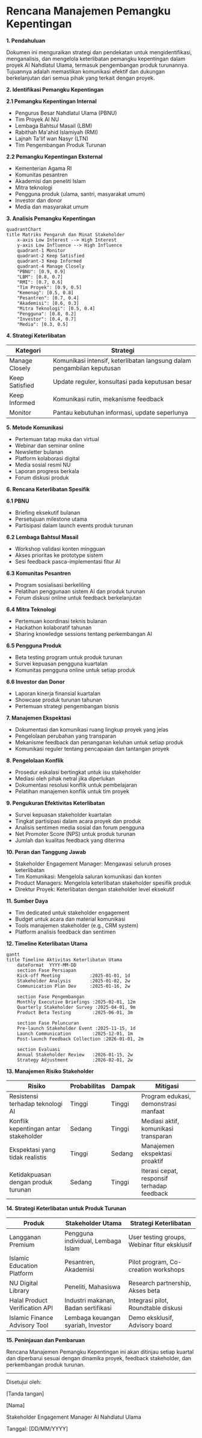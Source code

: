 # Rencana Manajemen Pemangku Kepentingan

**1. Pendahuluan**

Dokumen ini menguraikan strategi dan pendekatan untuk mengidentifikasi, menganalisis, dan mengelola keterlibatan pemangku kepentingan dalam proyek AI Nahdlatul Ulama, termasuk pengembangan produk turunannya. Tujuannya adalah memastikan komunikasi efektif dan dukungan berkelanjutan dari semua pihak yang terkait dengan proyek.

**2. Identifikasi Pemangku Kepentingan**

**2.1 Pemangku Kepentingan Internal**

* Pengurus Besar Nahdlatul Ulama (PBNU)
* Tim Proyek AI NU
* Lembaga Bahtsul Masail (LBM)
* Rabithah Ma'ahid Islamiyah (RMI)
* Lajnah Ta'lif wan Nasyr (LTN)
* Tim Pengembangan Produk Turunan

**2.2 Pemangku Kepentingan Eksternal**

* Kementerian Agama RI
* Komunitas pesantren
* Akademisi dan peneliti Islam
* Mitra teknologi
* Pengguna produk (ulama, santri, masyarakat umum)
* Investor dan donor
* Media dan masyarakat umum

**3. Analisis Pemangku Kepentingan**



```mermaid
quadrantChart
title Matriks Pengaruh dan Minat Stakeholder
    x-axis Low Interest --> High Interest
    y-axis Low Influence --> High Influence
    quadrant-1 Monitor
    quadrant-2 Keep Satisfied
    quadrant-3 Keep Informed
    quadrant-4 Manage Closely
    "PBNU": [0.9, 0.9]
    "LBM": [0.8, 0.7]
    "RMI": [0.7, 0.6]
    "Tim Proyek": [0.9, 0.5]
    "Kemenag": [0.5, 0.8]
    "Pesantren": [0.7, 0.4]
    "Akademisi": [0.6, 0.3]
    "Mitra Teknologi": [0.5, 0.4]
    "Pengguna": [0.8, 0.2]
    "Investor": [0.4, 0.7]
    "Media": [0.3, 0.5]
```

**4. Strategi Keterlibatan**

| Kategori       | Strategi                                                               |
| -------------- | ---------------------------------------------------------------------- |
| Manage Closely | Komunikasi intensif, keterlibatan langsung dalam pengambilan keputusan |
| Keep Satisfied | Update reguler, konsultasi pada keputusan besar                        |
| Keep Informed  | Komunikasi rutin, mekanisme feedback                                   |
| Monitor        | Pantau kebutuhan informasi, update seperlunya                          |

**5. Metode Komunikasi**

* Pertemuan tatap muka dan virtual
* Webinar dan seminar online
* Newsletter bulanan
* Platform kolaborasi digital
* Media sosial resmi NU
* Laporan progress berkala
* Forum diskusi produk

**6. Rencana Keterlibatan Spesifik**

**6.1 PBNU**

* Briefing eksekutif bulanan
* Persetujuan milestone utama
* Partisipasi dalam launch events produk turunan

**6.2 Lembaga Bahtsul Masail**

* Workshop validasi konten mingguan
* Akses prioritas ke prototype sistem
* Sesi feedback pasca-implementasi fitur AI

**6.3 Komunitas Pesantren**

* Program sosialisasi berkeliling
* Pelatihan penggunaan sistem AI dan produk turunan
* Forum diskusi online untuk feedback berkelanjutan

**6.4 Mitra Teknologi**

* Pertemuan koordinasi teknis bulanan
* Hackathon kolaboratif tahunan
* Sharing knowledge sessions tentang perkembangan AI

**6.5 Pengguna Produk**

* Beta testing program untuk produk turunan
* Survei kepuasan pengguna kuartalan
* Komunitas pengguna online untuk setiap produk

**6.6 Investor dan Donor**

* Laporan kinerja finansial kuartalan
* Showcase produk turunan tahunan
* Pertemuan strategi pengembangan bisnis

**7. Manajemen Ekspektasi**

* Dokumentasi dan komunikasi ruang lingkup proyek yang jelas
* Pengelolaan perubahan yang transparan
* Mekanisme feedback dan penanganan keluhan untuk setiap produk
* Komunikasi reguler tentang pencapaian dan tantangan proyek

**8. Pengelolaan Konflik**

* Prosedur eskalasi bertingkat untuk isu stakeholder
* Mediasi oleh pihak netral jika diperlukan
* Dokumentasi resolusi konflik untuk pembelajaran
* Pelatihan manajemen konflik untuk tim proyek

**9. Pengukuran Efektivitas Keterlibatan**

* Survei kepuasan stakeholder kuartalan
* Tingkat partisipasi dalam acara proyek dan produk
* Analisis sentimen media sosial dan forum pengguna
* Net Promoter Score (NPS) untuk produk turunan
* Jumlah dan kualitas feedback yang diterima

**10. Peran dan Tanggung Jawab**

* Stakeholder Engagement Manager: Mengawasi seluruh proses keterlibatan
* Tim Komunikasi: Mengelola saluran komunikasi dan konten
* Product Managers: Mengelola keterlibatan stakeholder spesifik produk
* Direktur Proyek: Keterlibatan dengan stakeholder level eksekutif

**11. Sumber Daya**

* Tim dedicated untuk stakeholder engagement
* Budget untuk acara dan material komunikasi
* Tools manajemen stakeholder (e.g., CRM system)
* Platform analisis feedback dan sentimen

**12. Timeline Keterlibatan Utama**



```mermaid
gantt
title Timeline Aktivitas Keterlibatan Utama
    dateFormat  YYYY-MM-DD
    section Fase Persiapan
    Kick-off Meeting           :2025-01-01, 1d
    Stakeholder Analysis       :2025-01-02, 2w
    Communication Plan Dev     :2025-01-16, 2w

    section Fase Pengembangan
    Monthly Executive Briefings :2025-02-01, 12m
    Quarterly Stakeholder Survey :2025-04-01, 9m
    Product Beta Testing        :2025-06-01, 3m

    section Fase Peluncuran
    Pre-launch Stakeholder Event :2025-11-15, 1d
    Launch Communication        :2025-12-01, 1m
    Post-launch Feedback Collection :2026-01-01, 2m

    section Evaluasi
    Annual Stakeholder Review   :2026-01-15, 2w
    Strategy Adjustment         :2026-02-01, 2w
```

**13. Manajemen Risiko Stakeholder**

| Risiko                                | Probabilitas | Dampak | Mitigasi                                   |
| ------------------------------------- | ------------ | ------ | ------------------------------------------ |
| Resistensi terhadap teknologi AI      | Tinggi       | Tinggi | Program edukasi, demonstrasi manfaat       |
| Konflik kepentingan antar stakeholder | Sedang       | Tinggi | Mediasi aktif, komunikasi transparan       |
| Ekspektasi yang tidak realistis       | Tinggi       | Sedang | Manajemen ekspektasi proaktif              |
| Ketidakpuasan dengan produk turunan   | Sedang       | Tinggi | Iterasi cepat, responsif terhadap feedback |

**14. Strategi Keterlibatan untuk Produk Turunan**

| Produk                         | Stakeholder Utama                   | Strategi Keterlibatan                        |
| ------------------------------ | ----------------------------------- | -------------------------------------------- |
| Langganan Premium              | Pengguna individual, Lembaga Islam  | User testing groups, Webinar fitur eksklusif |
| Islamic Education Platform     | Pesantren, Akademisi                | Pilot program, Co-creation workshops         |
| NU Digital Library             | Peneliti, Mahasiswa                 | Research partnership, Akses beta             |
| Halal Product Verification API | Industri makanan, Badan sertifikasi | Integrasi pilot, Roundtable diskusi          |
| Islamic Finance Advisory Tool  | Lembaga keuangan syariah, Investor  | Demo eksklusif, Advisory board               |

**15. Peninjauan dan Pembaruan**

Rencana Manajemen Pemangku Kepentingan ini akan ditinjau setiap kuartal dan diperbarui sesuai dengan dinamika proyek, feedback stakeholder, dan perkembangan produk turunan.

***

Disetujui oleh:

\[Tanda tangan]

\[Nama]

Stakeholder Engagement Manager AI Nahdlatul Ulama

Tanggal: \[DD/MM/YYYY]
